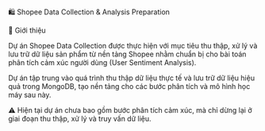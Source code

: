 🛍️ Shopee Data Collection & Analysis Preparation

📘 Giới thiệu

Dự án Shopee Data Collection được thực hiện với mục tiêu thu thập, xử lý và lưu trữ dữ liệu sản phẩm từ nền tảng Shopee nhằm chuẩn bị cho bài toán phân tích cảm xúc người dùng (User Sentiment Analysis).

Dự án tập trung vào quá trình thu thập dữ liệu thực tế và lưu trữ dữ liệu hiệu quả trong MongoDB, tạo nền tảng cho các bước phân tích và mô hình học máy sau này.

⚠️ Hiện tại dự án chưa bao gồm bước phân tích cảm xúc, mà chỉ dừng lại ở giai đoạn thu thập, xử lý và truy vấn dữ liệu.
